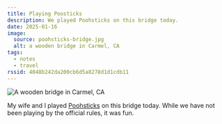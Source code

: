 ```yaml
---
title: Playing Poosticks
description: We played Poohsticks on this bridge today.
date: 2025-01-16
image:
  source: poohsticks-bridge.jpg
  alt: a wooden bridge in Carmel, CA
tags:
  - notes
  - travel
rssid: 4048b242da200cb6d5a8278d1d1cdb11
---
```


![A wooden bridge in Carmel, CA](/assets/img/poohsticks-bridge.jpg)

My wife and I played [Poohsticks](https://en.wikipedia.org/wiki/Poohsticks) on this bridge today. While we have not been playing by the official rules, it was fun.
